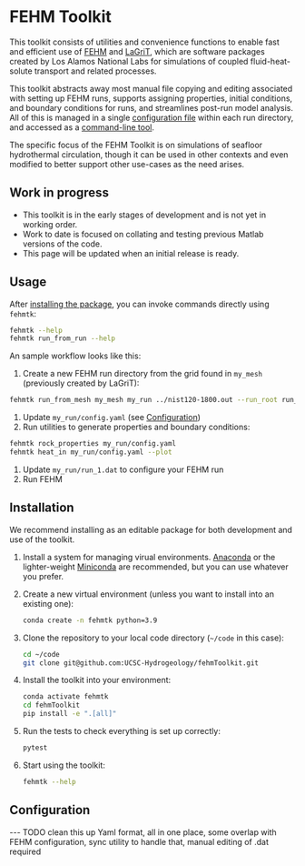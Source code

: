 # FEHM Toolkit
This toolkit consists of utilities and convenience functions to enable fast and efficient use of [FEHM](https://github.com/lanl/FEHM) and [LaGriT](https://github.com/lanl/LaGriT), which are software packages created by Los Alamos National Labs for simulations of coupled fluid-heat-solute transport and related processes.

This toolkit abstracts away most manual file copying and editing associated with setting up FEHM runs, supports assigning properties, initial conditions, and boundary conditions for runs, and streamlines post-run model analysis. All of this is managed in a single [configuration file](#configuration) within each run directory, and accessed as a [command-line tool](#usage).

The specific focus of the FEHM Toolkit is on simulations of seafloor hydrothermal circulation, though it can be used in other contexts and even modified to better support other use-cases as the need arises.

## Work in progress
* This toolkit is in the early stages of development and is not yet in working order.
* Work to date is focused on collating and testing previous Matlab versions of the code.
* This page will be updated when an initial release is ready.

## Usage
After [installing the package](#installation), you can invoke commands directly using `fehmtk`:
```zsh
fehmtk --help
fehmtk run_from_run --help
```

An sample workflow looks like this:
1. Create a new FEHM run directory from the grid found in `my_mesh` (previously created by LaGriT):
```zsh
fehmtk run_from_mesh my_mesh my_run ../nist120-1800.out --run_root run_1
```
1. Update `my_run/config.yaml` (see [Configuration](#configuration))
1. Run utilities to generate properties and boundary conditions:
```zsh
fehmtk rock_properties my_run/config.yaml
fehmtk heat_in my_run/config.yaml --plot
```
1. Update `my_run/run_1.dat` to configure your FEHM run
1. Run FEHM

## Installation
We recommend installing as an editable package for both development and use of the toolkit.

1. Install a system for managing virual environments. [Anaconda](https://www.anaconda.com/products/distribution#Downloads) or the lighter-weight [Miniconda](https://docs.conda.io/en/latest/miniconda.html#latest-miniconda-installer-links) are recommended, but you can use whatever you prefer.
1. Create a new virtual environment (unless you want to install into an existing one):

    ```zsh
    conda create -n fehmtk python=3.9
    ```

1. Clone the repository to your local code directory (`~/code` in this case):

    ```zsh
    cd ~/code
    git clone git@github.com:UCSC-Hydrogeology/fehmToolkit.git
    ```

1. Install the toolkit into your environment:

    ```zsh
    conda activate fehmtk
    cd fehmToolkit
    pip install -e ".[all]"
    ```

1. Run the tests to check everything is set up correctly:

    ```zsh
    pytest
    ```

1. Start using the toolkit:

    ```zsh
    fehmtk --help
    ```

## Configuration
--- TODO clean this up
Yaml format, all in one place, some overlap with FEHM configuration, sync utility to handle that, manual editing of .dat required
